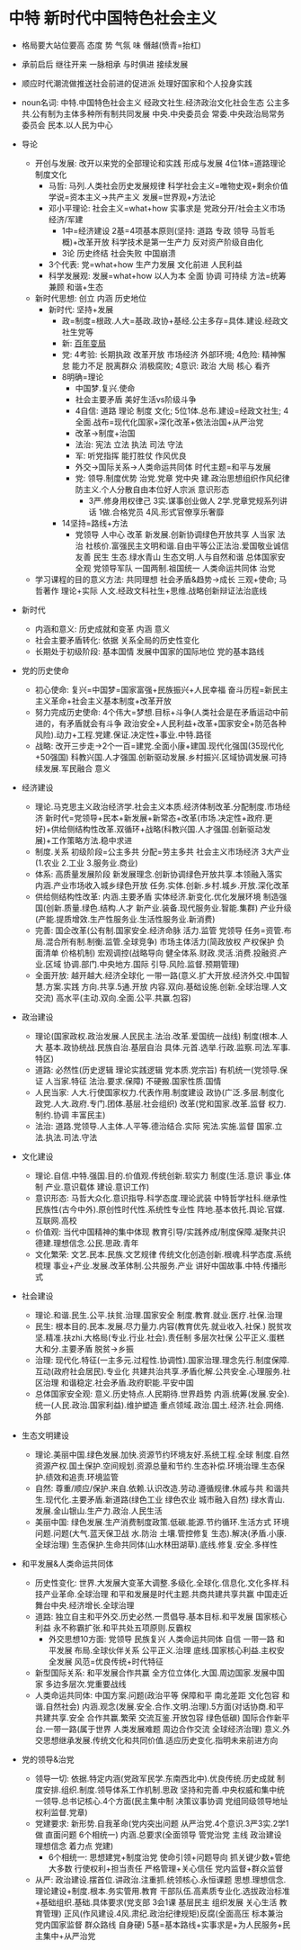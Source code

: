 # 中特 新时代中国特色社会主义

- 格局要大站位要高 态度 势 气氛 味 僭越(愤青=抬杠)
- 承前启后 继往开来 一脉相承 与时俱进 接续发展
- 顺应时代潮流做推送社会前进的促进派 处理好国家和个人投身实践

- noun名词: 中特.中国特色社会主义 经政文社生.经济政治文化社会生态 公主多共.公有制为主体多种所有制共同发展 中央.中央委员会 常委.中央政治局常务委员会 民本.以人民为中心
- 导论
  - 开创与发展: 改开以来党的全部理论和实践 形成与发展 4位1体=道路理论制度文化
    - 马哲: 马列.人类社会历史发展规律 科学社会主义=唯物史观+剩余价值学说=资本主义->共产主义 发展=世界观+方法论
    - 邓小平理论: 社会主义=what+how 实事求是 党政分开/社会主义市场经济/军建
      - 1中=经济建设 2基=4项基本原则(坚持: 道路 专政 领导 马哲毛概)+改革开放 科学技术是第一生产力 反对资产阶级自由化
      - 3论 历史终结 社会失败 中国崩溃
    - 3个代表: 党=what+how 生产力发展 文化前进 人民利益
    - 科学发展观: 发展=what+how 以人为本 全面 协调 可持续 方法=统筹兼顾 和谐+生态
  - 新时代思想: 创立 内涵 历史地位
    - 新时代: 坚持+发展
      - 政=制度=根政.人大=基政.政协+基经.公主多存=具体.建设.经政文社生党等
      - 新: [百年变局](http://vd3.bdstatic.com/mda-kjfbfi7967z3fpgh/mda-kjfbfi7967z3fpgh.mp4)
      - 党: 4考验: 长期执政 改革开放 市场经济 外部环境; 4危险: 精神懈怠 能力不足 脱离群众 消极腐败; 4意识: 政治 大局 核心 看齐
      - 8明确=理论
        - 中国梦.复兴.使命
        - 社会主要矛盾 美好生活vs阶级斗争
        - 4自信: 道路 理论 制度 文化; 5位1体.总布.建设=经政文社生; 4全面.战布=现代化国家+深化改革+依法治国+从严治党
        - 改革->制度+治国
        - 法治: 宪法 立法 执法 司法 守法
        - 军: 听党指挥 能打胜仗 作风优良
        - 外交->国际关系->人类命运共同体 时代主题=和平与发展
        - 党: 领导.制度优势 治党.党章 党中央 建.政治思想组织作风纪律 防主义.个人分散自由本位好人宗派 意识形态
          - 3严.修身用权律己 3实.谋事创业做人 2学.党章党规系列讲话 1做.合格党员 4风.形式官僚享乐奢靡
      - 14坚持=路线+方法
        - 党领导 人中心 改革 新发展.创新协调绿色开放共享 人当家 法治 社核价.富强民主文明和谐.自由平等公正法治.爱国敬业诚信友善 民生 生态.绿水青山 生态文明.人与自然和谐 总体国家安全观 党领导军队 一国两制.祖国统一 人类命运共同体 治党
  - 学习课程的目的意义方法: 共同理想 社会矛盾&趋势->成长 三观+使命; 马哲著作 理论+实际 人文.经政文科社生+思维.战略创新辩证法治底线
- 新时代
  - 内涵和意义: 历史成就和变革 内涵 意义
  - 社会主要矛盾转化: 依据 关系全局的历史性变化
  - 长期处于初级阶段: 基本国情 发展中国家的国际地位 党的基本路线
- 党的历史使命
  - 初心使命: 复兴=中国梦=国家富强+民族振兴+人民幸福 奋斗历程=新民主主义革命+社会主义基本制度+改革开放
  - 努力完成历史使命: 4个伟大=梦想.目标+斗争(人类社会是在矛盾运动中前进的，有矛盾就会有斗争 政治安全+人民利益+改革+国家安全+防范各种风险).动力+工程.党建.保证.决定性+事业.中特.路径
  - 战略: 改开三步走->2个一百=建党.全面小康+建国.现代化强国(35现代化+50强国) 科教兴国.人才强国.创新驱动发展.乡村振兴.区域协调发展.可持续发展.军民融合 意义
- 经济建设
  - 理论.马克思主义政治经济学.社会主义本质.经济体制改革.分配制度.市场经济 新时代=党领导+民本+新发展+新常态+改革(市场.决定性+政府.更好)+供给侧结构性改革.双循环+战略(科教兴国.人才强国.创新驱动发展)+工作策略方法.稳中求进
  - 制度.关系 初级阶段=公主多共 分配=劳主多共 社会主义市场经济 3大产业(1.农业 2.工业 3.服务业.商业)
  - 体系: 高质量发展阶段 新发展理念.创新协调绿色开放共享.本领融入落实 内涵.产业市场收入城乡绿色开放 任务.实体.创新.乡村.城乡.开放.深化改革
  - 供给侧结构性改革: 内涵.主要矛盾 实体经济.新变化.优化发展环境 制造强国(创新.质量.绿色.结构.人才 新产业.装备.现代服务业.智能.集群) 产业升级(产能.提质增效.生产性服务业.生活性服务业.新消费)
  - 完善: 国企改革(公有制.国家安全.经济命脉 活力.监管 党领导 任务=资管.布局.混合所有制.制衡.监管.全球竞争) 市场主体活力(简政放权 产权保护 负面清单 价格机制) 宏观调控(战略导向 健全体系.财政.灵活.消费.投融资.产业.区域 协调.部门.中央地方.国际 引导.风险.监督.预期管理)
  - 全面开放: 越开越大.经济全球化 一带一路(意义.扩大开放.经济外交.中国智慧.方案.实践 方向.共享.5通.开放 内容.双向.基础设施.创新.全球治理.人文交流) 高水平(主动.双向.全面.公平.共赢.包容)
- 政治建设
  - 理论(国家政权.政治发展.人民民主.法治.改革.爱国统一战线) 制度(根本.人大 基本.政协统战.民族自治.基层自治 具体.元首.选举.行政.监察.司法.军事.特区)
  - 道路: 必然性(历史逻辑 理论实践逻辑 党本质.党宗旨) 有机统一(党领导.保证 人当家.特征 法治.要求.保障) 不硬搬.国家性质.国情
  - 人民当家: 人大.行使国家权力.代表作用.制度建设 政协(广泛.多层.制度化 政党.人大.政府.专门.团体.基层.社会组织) 改革(党和国家.改革.监督 权力.制约.协调 丰富民主)
  - 法治: 道路.党领导.人主体.人平等.德治结合.实际 宪法.实施.监督 国家.立法.执法.司法.守法
- 文化建设
  - 理论.自信.中特.强国.目的.价值观.传统创新.软实力 制度(生活.意识 事业.体制 产业.意识载体 建设.意识工作)
  - 意识形态: 马哲大众化.意识指导.科学态度.理论武装 中特哲学社科.继承性民族性(古今中外).原创性时代性.系统性专业性 阵地.基本依托.舆论.官媒.互联网.高校
  - 价值观: 当代中国精神的集中体现 教育引导/实践养成/制度保障.凝聚共识 德建.理想信念.公民.思政.青年
  - 文化繁荣: 文艺.民本.民族.文艺规律 传统文化创造创新.根魂.科学态度.系统梳理 事业+产业.发展.改革体制.公共服务.产业 讲好中国故事.中特.传播形式
- 社会建设
  - 理论.和谐.民生.公平.扶贫.治理.国家安全 制度.教育.就业.医疗.社保.治理
  - 民生: 根本目的.民本.发展.尽力量力.内容(教育优先.就业收入.社保.) 脱贫攻坚.精准.扶zhi.大格局(专业.行业.社会).责任制 多层次社保 公平正义.蛋糕大和分.主要矛盾 脱贫->乡振
  - 治理: 现代化.特征(一主多元.过程性.协调性).国家治理.理念先行.制度保障.互动(政府社会居民).专业化 共建共治共享.矛盾化解.公共安全.心理服务.社区治理 和谐稳定.社会矛盾.政府职能.平安中国
  - 总体国家安全观: 意义.历史特点.人民期待.世界趋势 内涵.统筹(发展.安全).统一(人民.政治.国家利益).维护塑造 重点领域.政治.国土.经济.社会.网络.外部
- 生态文明建设
  - 理论.美丽中国.绿色发展.加快.资源节约环境友好.系统工程.全球 制度.自然资源产权.国土保护.空间规划.资源总量和节约.生态补偿.环境治理.生态保护.绩效和追责.环境监管
  - 自然: 尊重/顺应/保护.来自.依赖.认识改造.劳动.遵循规律.休戚与共 和谐共生.现代化.主要矛盾.新道路(绿色工业 绿色农业 城市融入自然) 绿水青山.发展.金山银山.生产力.政治.人民生活
  - 美丽中国: 绿色发展.生产消费制度政策.低碳.能源.节约循环.生活方式 环境问题.问题(大气.蓝天保卫战 水.防治 土壤.管控修复 生态).解决(矛盾.小康.全球治理) 生态保护.生命共同体(山水林田湖草).底线.修复.安全.多样性
- 和平发展&人类命运共同体
  - 历史性变化: 世界.大发展大变革大调整.多级化.全球化.信息化.文化多样.科技产业革命.全球治理 和平和发展是时代主题.共商共建共享共赢 中国走近舞台中央.经济增长.全球治理
  - 道路: 独立自主和平外交.历史必然.一贯倡导.基本目标.和平发展 国家核心利益 永不称霸扩张.和平共处五项原则.反霸权
    - 外交思想10方面: 党领导 民族复兴 人类命运共同体 自信 一带一路 和平发展 布局.全球伙伴关系 公平正义.治理 底线.国家核心利益.主权安全发展 风范=优良传统+时代特征
  - 新型国际关系: 和平发展合作共赢 全方位立体化.大国.周边国家.发展中国家 多边多层次.党重要战线
  - 人类命运共同体: 中国方案.问题(政治平等 保障和平 南北差距 文化包容 和谐.自然社会) 内涵.观念(发展.安全.合作.文明.治理).5方面(对话协商.和平 共建共享.安全 合作共赢.繁荣 交流互鉴.开放包容 绿色低碳) 国际合作新平台.一带一路(属于世界 人类发展难题 周边合作交流 全球经济治理) 意义.外交思想继承发展.传统文化和共同价值.适应历史变化.指明未来前进方向
- 党的领导&治党
  - 领导一切: 依据.特定内涵(党政军民学.东南西北中).优良传统.历史成就 制度安排.组织.制度.领导体系工作机制.思政 坚持和完善.中央权威和集中统一领导.总书记核心.4个方面(民主集中制 决策议事协调 党组同级领导地址 权利监督.党章)
  - 党建要求: 新形势.自我革命(党内突出问题 从严治党.4个意识.3严3实.2学1做 直面问题 6个相统一) 内涵.总要求(全面领导 管党治党 主线 政治建设 理想信念 着力点 党建)
    - 6个相统一: 思想建党+制度治党 使命引领+问题导向 抓关键少数+管绝大多数 行使权利+担当责任 严格管理+关心信任 党内监督+群众监督
  - 从严: 政治建设.摆首位.讲政治.注重抓.统领核心.永恒课题 思想.理想信念.理论建设+制度.根本.务实管用.教育 干部队伍.高素质专业化.选拔政治标准+基础组织.基础.具体要求(党支部 3会1课 基层民主 组织发展 关心生活 教育管理) 正风(作风建设.4风.肃纪.政治纪律规矩)反腐(全面高压 标本兼治 党内国家监督 群众路线 自身硬) 5基=基本路线+实事求是+为人民服务+民主集中+从严治党
